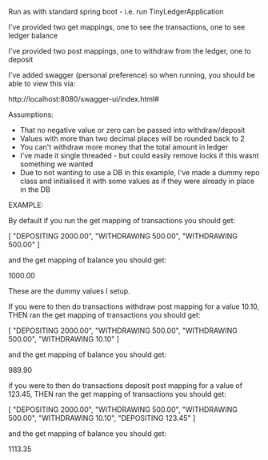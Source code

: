 Run as with standard spring boot - i.e. run TinyLedgerApplication

I've provided two get mappings, one to see the transactions, one to see ledger balance

I've provided two post mappings, one to withdraw from the ledger, one to deposit

I've added swagger (personal preference) so when running, you should be able to view this via:

http://localhost:8080/swagger-ui/index.html#


Assumptions:

- That no negative value or zero can be passed into withdraw/deposit
- Values with more than two decimal places will be rounded back to 2
- You can't withdraw more money that the total amount in ledger
- I've made it single threaded - but could easily remove locks if this wasnt something we wanted
- Due to not wanting to use a DB in this example, I've made a dummy repo class and initialised it with some values as if they were already in place in the DB

EXAMPLE:

By default if you run the get mapping of transactions you should get:

[
  "DEPOSITING 2000.00",
  "WITHDRAWING 500.00",
  "WITHDRAWING 500.00"
]

and the get mapping of balance you should get:

1000.00

These are the dummy values I setup.

If you were to then do transactions withdraw post mapping for a value 10.10, THEN ran the get mapping of transactions you should get:

[
  "DEPOSITING 2000.00",
  "WITHDRAWING 500.00",
  "WITHDRAWING 500.00",
  "WITHDRAWING 10.10"
]

and the get mapping of balance you should get:

989.90

if you were to then do transactions deposit post mapping for a value of 123.45, THEN ran the get mapping of transactions you should get:

[
  "DEPOSITING 2000.00",
  "WITHDRAWING 500.00",
  "WITHDRAWING 500.00",
  "WITHDRAWING 10.10",
  "DEPOSITING 123.45"
]

and the get mapping of balance you should get:

1113.35
